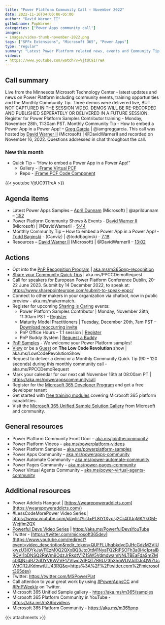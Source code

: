 ```yaml
---
title: "Power Platform Community Call – November 2022"
date: 2022-11-16T04:00:00-05:00
author: "David Warner II"
githubname: PopWarner
categories: ["Power Apps community call"]
images:
- images/video-thumb-november-2022.png
tags: ["SPFx Extensions", "Microsoft 365", "Power Apps"]
type: "regular"
summary: "Latest Power Platform related news, events and Community Tip. Three demos were delivered but not recorded. These will be delivered again on a future date. Community Tip - How to embed a Power App in a Power App!"
videos:
- https://www.youtube.com/watch?v=VjtUC91TreA
---
```


## Call summary

Live from the Minnesota Microsoft Technology Center - latest updates and news on Power Platform including community events, training opportunities and the Monthly Community Tip. Three demos were delivered live, BUT NOT CAPTURED IN THE SESSION VIDEO. DEMOS WILL BE RE-RECORDED AND PUBLISHED SEPERATELY OR DELIVERED IN A FUTURE SESSION. Register for Power Platform Samples Contributor training - Monday, November 28th, 11:30am PST. Monthly Community Tip - How to embed a Power App in a Power App! – [Greg Garcia](https://twitter.com/iamgreggarcia) \| @iamgreggarcia. This call was hosted by [David Warner II](http://twitter.com/DavidWarnerII) (Microsoft) \| @DavidWarnerII and recorded on November 16, 2022. Questions addressed in chat throughout the call.

### New this month

* Quick Tip – “How to embed a Power App in a Power App!”
    * Gallery - [iFrame Virtual PCF](https://pcf.gallery/iframe-virtual-pcf/)
    * Repo - [iFrame PCF Code Component](https://github.com/iamgreggarcia/IFrameVirtualPCF)


{{< youtube VjtUC91TreA >}}

## Agenda items

* Latest Power Apps Samples – [April Dunnam](http://twitter.com/aprildunnam) (Microsoft) \| @aprildunnam – [1:52](https://youtu.be/VjtUC91TreA?t=112)
* Power Platform Community Shows & Events - [David Warner II](http://twitter.com/DavidWarnerII) (Microsoft) \| @DavidWarnerII – [5:44](https://youtu.be/VjtUC91TreA?t=344)
* Monthly Community Tip – How to embed a Power App in a Power App! \- [Todd Baginski](https://twitter.com/toddbaginski) - (Canviz) \| @toddbaginski – [7:18](https://youtu.be/VjtUC91TreA?t=438)
* Resources – [David Warner II](http://twitter.com/DavidWarnerII) (Microsoft) \| @DavidWarnerII – [13:02](https://youtu.be/VjtUC91TreA?t=782)


## Actions

* Opt into the [PnP Recognition Program](https://aka.ms/m365pnp-recognition) \| [aka.ms/m365pnp-recognition](https://aka.ms/m365pnp-recognition)
* [Share your Community Quick Tips](https://customervoice.microsoft.com/Pages/ResponsePage.aspx?id=v4j5cvGGr0GRqy180BHbR02h_1H9_XFFp4etSzu5JxFUN0JZTFNDSDRJVVJGTkxHVzcxRDJWM01RWi4u) \| aka.ms/PPCCDemoRequest
* Call for speakers for European Power Platform Conference Dublin, 20-22 June 2023. Submit by 14 December 2022, to speak at: <https://www.sharepointeurope.com/submit-to-speak-eppc/>
* Connect to other makers in your organization via chatbot, now in public preview - aka.ms/makermatch.
* Register for upcoming [Sharing is Caring](https://pnp.github.io/sharing-is-caring/) events:
    * Power Platform Samples Contributor \| Monday, November 28th, 11:30am PST - [Register](https://forms.office.com/pages/responsepage.aspx?id=KtIy2vgLW0SOgZbwvQuRaXDXyCl9DkBHq4A2OG7uLpdUN0hMNTRPWVVWTkhFTk9QQzhFSTRIS1JLSC4u)
    * Maturity Model Practitioners \| Tuesday, December 20th, 7am PST – [Download reoccurring invite](https://aka.ms/mm4m365/invite)
    * PnP Office Hours – 1:1 session \| [Register](https://outlook.office365.com/owa/calendar/PnPSharingisCaring@warner.digital/bookings/)
    * PnP Buddy System \| [Request a Buddy](https://forms.office.com/Pages/ResponsePage.aspx?)
* [PnP Samples](https://aka.ms/powerplatform-samples) - We welcome your Power Platform samples!
* [View](https://aka.ms/LowCodeRevolutionShow) or be a [Guest](https://aka.ms/LowCodeRevolutionGuest) on **The Low Code Revolution** show \| aka.ms/LowCodeRevolutionShow
* Request to deliver a demo or a Monthly Community Quick Tip (90 – 120 seconds) during this monthly community call - aka.ms/PPCCDemoRequest
* Mark your calendar for our next call November 16th at 08:00am PT \| <https://aka.ms/powerappscommunitycall>
* Register for the [Microsoft 365 Developer Program](https://aka.ms/m365/devprogram) and get a free developer tenant
* Get started with [free training modules](https://aka.ms/m365/dev/learn) covering Microsoft 365 platform capabilities.
* Visit the [Microsoft 365 Unified Sample Solution Gallery](https://adoption.microsoft.com/sample-solution-gallery) from Microsoft and community.


## General resources

* Power Platform Community Front Door – [aka.ms/jointhecommunity](https://aka.ms/jointhecommunity)
* Power Platform Videos – [aka.ms/powerplatform-videos](https://aka.ms/powerplatform-videos)
* Power Platform Samples – [aka.ms/powerplatform-samples](https://aka.ms/powerplatform-samples)
* Power Apps Community – [aka.ms/powerapps-community](https://aka.ms/powerapps-community)
* Power Automate Community – [aka.ms/power-automate-community](https://powerusers.microsoft.com/t5/Microsoft-Power-Automate/ct-p/FlowCommunity)
* Power Pages Community – [aka.ms/power-pages-community](https://aka.ms/power-pages-community)
* Power Virtual Agents Community – [aka.ms/power-virtual-agents-community](https://aka.ms/power-virtual-agents-community)

## Additional resources

* Power Addicts Hangout \|
    [https://wearepoweraddicts.com](https://wearepoweraddicts.com/)
* \#LessCodeMorePower Video Series \|
    <https://www.youtube.com/playlist?list=PL8IYfXypsj2Cr4DUqMKYkGM-Wejfim2QX>
* [Powerful Devs Video Series](https://aka.ms/PowerfulDevsYouTube) \|
    <https://aka.ms/PowerfulDevsYouTube>
* Twitter -
    [https://twitter.com/microsoft365dev](https://www.youtube.com/redirect?event=video_description&redir_token=QUFFLUhqbkdvcDJHcGdzM2VIUkwzU3lOYkJaVFEzM0Q2QXxBQ3Jtc0ttM1NyaTQ2RjFSOFh3a0l4c1pralBRQVI1bDNSQ2RaVm9OdzJrRkdtV1Z1SW5VdmdwamNNLTBEaFdaSmZMc0lQNzdRZ2dDYV9WZVF1ZVIwc2dPQTZBRUZ3b3hoWUVJdDJoQWZUcWdCR2JKdmwtUU43RQ&q=https%3A%2F%2Ftwitter.com%2Fmicrosoft365dev)​
* Twitter: <https://twitter.com/MSPowerPlat>
* Call attention to your great work by using
    [\#PowerAppsCC](https://twitter.com/hashtag/PowerAppsCC?src=hashtag_click)
    and [\#PnPWeekly](https://twitter.com/hashtag/PnPWeekly?src=hashtag_click)
    on Twitter.
* Microsoft 365 Unified Sample gallery - <https://aka.ms/m365/samples>
* Microsoft 365 Platform Community in YouTube - <https://aka.ms/m365/videos>
* Microsoft 365 Platform Community - <https://aka.ms/m365pnp>

{{< attachments >}}
